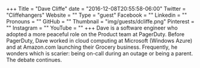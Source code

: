 +++
Title = "Dave Cliffe"
date = "2016-12-08T20:55:58-06:00"
Twitter = "Cliffehangers"
Website = ""
Type = "guest"
Facebook = ""
Linkedin = ""
Pronouns = ""
GitHub = ""
Thumbnail = "img/guests/dcliffe.png"
Pinterest = ""
Instagram = ""
YouTube = ""
+++
Dave is a software engineer who adopted a more peaceful role on the Product team at PagerDuty. Before PagerDuty, Dave worked in cloud computing at Microsoft (Windows Azure) and at Amazon.com launching their Grocery business. Frequently, he wonders which is scarier: being on-call during an outage or being a parent. The debate continues.
